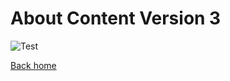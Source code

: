 # About Content Version 3

![Test](/Lavish%20Estates/lavish-estates-interesting-places-02.jpg)

[Back home](/)
